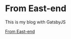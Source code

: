 # From East-end
This is my blog with GatsbyJS

[From East-end](https://eastend-street.github.io/from-east-end/)
